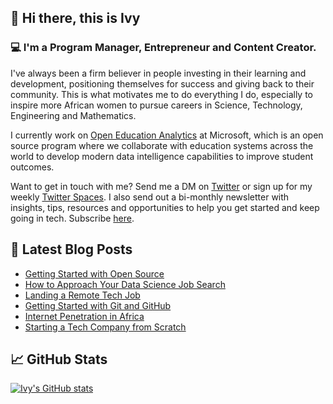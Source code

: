 ## 🤩 Hi there, this is Ivy

### 💻 I'm a Program Manager, Entrepreneur and Content Creator.

I've always been a firm believer in people investing in their learning and development, positioning themselves for success and giving back to their community. This is what motivates me to do everything I do, especially to inspire more African women to pursue careers in Science, Technology, Engineering and Mathematics.

I currently work on [Open Education Analytics](https://github.com/microsoft/OpenEduAnalytics) at Microsoft, which is an open source program where we collaborate with education systems across the world to develop modern data intelligence capabilities to improve student outcomes.

Want to get in touch with me? Send me a DM on [Twitter](https://twitter.com/ivybarley) or sign up for my weekly [Twitter Spaces](http://spaceswithivy.com). I also send out a bi-monthly newsletter with insights, tips, resources and opportunities to help you get started and keep going in tech. Subscribe [here](https://www.getrevue.co/profile/ivybarley).


## 📝 Latest Blog Posts
- [Getting Started with Open Source](https://medium.com/@ivybarley/getting-started-with-open-source-d3b6640ab819)
- [How to Approach Your Data Science Job Search](https://medium.com/@ivybarley/how-to-approach-your-data-science-job-search-279d565c7ce7)
- [Landing a Remote Tech Job](https://medium.com/@ivybarley/tips-to-help-you-land-a-remote-tech-job-cd45f91a6060)
- [Getting Started with Git and GitHub](https://medium.com/@ivybarley/git-and-github-for-data-scientists-getting-started-b023b10a9c3e)
- [Internet Penetration in Africa](https://medium.com/@ivybarley/internet-penetration-in-africa-7d76ec2f44f0)
- [Starting a Tech Company from Scratch](https://medium.com/@ivybarley/what-to-know-to-get-started-as-a-tech-entrepreneur-efec83c0a73f)

## 📈 GitHub Stats 

[![Ivy's GitHub stats](https://github-readme-stats.vercel.app/api?username=ivybarley)](https://github.com/ivybarley)
